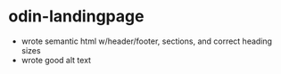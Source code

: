 # odin-landingpage

- wrote semantic html w/header/footer, sections, and correct heading sizes
- wrote good alt text